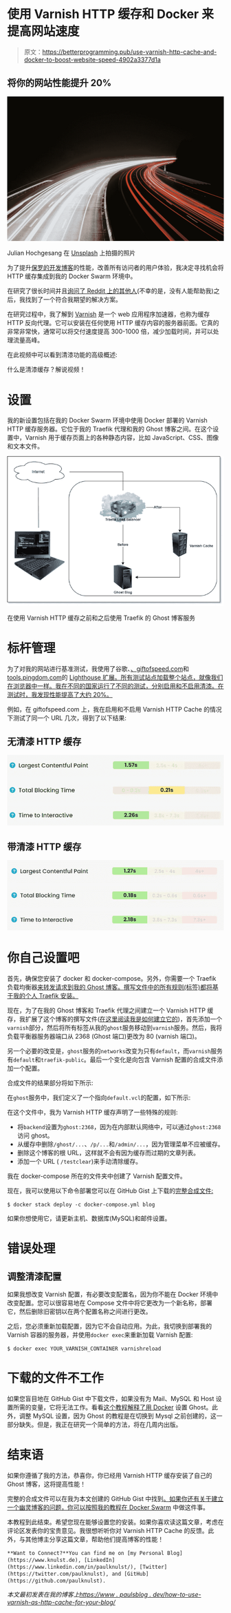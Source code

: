 # 使用 Varnish HTTP 缓存和 Docker 来提高网站速度

> 原文：<https://betterprogramming.pub/use-varnish-http-cache-and-docker-to-boost-website-speed-4902a3377d1a>

## 将你的网站性能提升 20%

![](img/20d132333688370d61ada9d6e4c5059f.png)

Julian Hochgesang 在 [Unsplash](https://unsplash.com/s/photos/speed?utm_source=unsplash&utm_medium=referral&utm_content=creditCopyText) 上拍摄的照片

为了提升[保罗的开发博客](https://www.paulsblog.dev)的性能，改善所有访问者的用户体验，我决定寻找机会将 HTTP 缓存集成到我的 Docker Swarm 环境中。

在研究了很长时间并且[询问了 Reddit 上的其他人](https://www.reddit.com/r/selfhosted/comments/wy2q0n/howto_integrate_nginx_as_caching_web_server_into/)(不幸的是，没有人能帮助我)之后，我找到了一个符合我期望的解决方案。

在研究过程中，我了解到 [Varnish](https://varnish-cache.org/index.html) 是一个 web 应用程序加速器，也称为缓存 HTTP 反向代理。它可以安装在任何使用 HTTP 缓存内容的服务器前面。它真的非常非常快，通常可以将交付速度提高 300-1000 倍，减少加载时间，并可以处理流量高峰。

在此视频中可以看到清漆功能的高级概述:

什么是清漆缓存？解说视频！

# 设置

我的新设置包括在我的 Docker Swarm 环境中使用 Docker 部署的 Varnish HTTP 缓存服务器。它位于我的 Traefik 代理和我的 Ghost 博客之间。在这个设置中，Varnish 用于缓存页面上的各种静态内容，比如 JavaScript、CSS、图像和文本文件。

![](img/09c8aa05d14f4dd83c0ca1ea9d0ec153.png)

在使用 Varnish HTTP 缓存之前和之后使用 Traefik 的 Ghost 博客服务

# 标杆管理

为了对我的网站进行基准测试，我使用了谷歌、[、giftofspeed.com](https://www.giftofspeed.com)和[tools.pingdom.com](https://tools.pingdom.com)的 [Lighthouse 扩展。所有测试站点加载整个站点，就像我们在浏览器中一样。我在不同的国家运行了不同的测试，分别启用和不启用清漆。在测试时，我发现性能提高了大约 20%。](https://chrome.google.com/webstore/detail/lighthouse/blipmdconlkpinefehnmjammfjpmpbjk?hl=en)

例如，在 giftofspeed.com 上，我在启用和不启用 Varnish HTTP Cache 的情况下测试了同一个 URL 几次，得到了以下结果:

## 无清漆 HTTP 缓存

![](img/e4e2b1676163f3b22d665b2e8d960b7c.png)

## 带清漆 HTTP 缓存

![](img/11069242fe87b49ba4a30bc30126642f.png)

# 你自己设置吧

首先，确保您安装了 docker 和 docker-compose。另外，你需要一个 Traefik 负载均衡器[来转发请求到我的 Ghost 博客。撰写文件中的所有规则(标签)都将基于我的个人 Traefik 安装。](https://www.paulsblog.dev/how-to-setup-traefik-with-automatic-letsencrypt-certificate-resolver/)

现在，为了在我的 Ghost 博客和 Traefik 代理之间建立一个 Varnish HTTP 缓存，我扩展了这个博客的撰写文件([在这里阅读我是如何建立它的](https://www.paulsblog.dev/how-to-self-host-ghost-blogging-platform-on-docker-docker-swarm/))，首先添加一个`varnish`部分，然后将所有标签从我的`ghost`服务移动到`varnish`服务。然后，我将负载平衡器服务器端口从 2368 (Ghost 端口)更改为 80 (varnish 端口)。

另一个必要的改变是，`ghost`服务的`networks`改变为只有`default`，而`varnish`服务有`default`和`traefik-public`。最后一个变化是向包含 Varnish 配置的合成文件添加一个配置。

合成文件的结果部分将如下所示:

在`ghost`服务中，我们定义了一个指向`default.vcl`的配置，如下所示:

在这个文件中，我为 Varnish HTTP 缓存声明了一些特殊的规则:

*   将`backend`设置为`ghost:2368`，因为在内部默认网络中，可以通过`ghost:2368`访问 ghost。
*   从缓存中删除`/ghost/...`、`/p/...`和`/admin/...`，因为管理菜单不应被缓存。
*   删除这个博客的根 URL，这样就不会有因为缓存而过期的文章列表。
*   添加一个 URL ( `/testclear`)来手动清除缓存。

我在 docker-compose 所在的文件夹中创建了 Varnish 配置文件。

现在，我可以使用以下命令部署您可以在 GitHub Gist 上下载的[完整合成文件:](https://gist.github.com/paulknulst/51cbba76197a23d4ffaeed2933d9cc63?file=docker-compose.yml)

```
$ docker stack deploy -c docker-compose.yml blog
```

如果你想使用它，请更新主机、数据库(MySQL)和邮件设置。

# 错误处理

## 调整清漆配置

如果我想改变 Varnish 配置，有必要改变配置名，因为你不能在 Docker 环境中改变配置。您可以很容易地在 Compose 文件中将它更改为一个新名称，部署它，然后删除旧密钥以在两个配置名称之间进行更改。

之后，您必须重新加载配置，因为它不会自动应用。为此，我切换到部署我的 Varnish 容器的服务器，并使用`docker exec`来重新加载 Varnish 配置:

```
$ docker exec YOUR_VARNISH_CONTAINER varnishreload
```

# 下载的文件不工作

如果您盲目地在 GitHub Gist 中下载文件，如果没有为 Mail、MySQL 和 Host 设置所需的变量，它将无法工作。看看[这个教程解释了用 Docker](https://www.paulsblog.dev/how-to-self-host-ghost-blogging-platform-on-docker-docker-swarm/) 设置 Ghost。此外，调整 MySQL 设置，因为 Ghost 的教程是在切换到 Mysql 之前创建的，这一部分缺失。但是，我正在研究一个简单的方法，将在几周内出版。

# 结束语

如果你遵循了我的方法，恭喜你，你已经用 Varnish HTTP 缓存安装了自己的 Ghost 博客，这将提高性能！

完整的合成文件可以在我为本文创建的 GitHub Gist 中找到[。如果你还有关于建立一个幽灵博客的问题，你可以](https://gist.github.com/paulknulst/51cbba76197a23d4ffaeed2933d9cc63)[按照我的教程在 Docker Swarm](https://www.paulsblog.dev/how-to-self-host-ghost-blogging-platform-on-docker-docker-swarm/) 中做这件事。

本教程到此结束。希望您现在能够设置您的安装。如果你喜欢读这篇文章，考虑在评论区发表你的宝贵意见。我很想听听你对 Varnish HTTP Cache 的反馈。此外，与其他博主分享这篇文章，帮助他们提高博客的性能！

```
**Want to Connect?**You can find me on [my Personal Blog](https://www.knulst.de), [LinkedIn](https://www.linkedin.com/in/paulknulst/), [Twitter](https://twitter.com/paulknulst), and [GitHub](https://github.com/paulknulst).
```

*本文最初发表在我的博客上*[*https://www . paulsblog . dev/how-to-use-varnish-as-http-cache-for-your-blog/*](https://www.paulsblog.dev/how-to-use-varnish-as-http-cache-for-your-blog/)